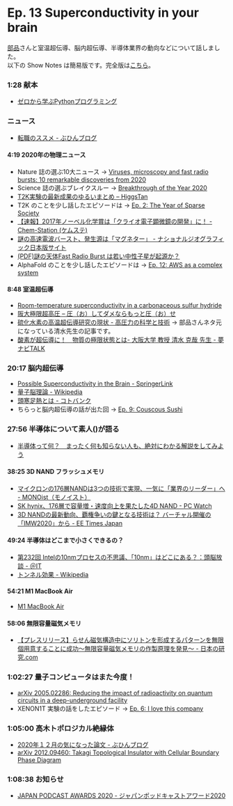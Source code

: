 # Ep. 13 Superconductivity in your brain

[部品](https://twitter.com/tjmlab)さんと室温超伝導、脳内超伝導、半導体業界の動向などについて話しました。  
以下の Show Notes は簡易版です。完全版は[こちら](https://interaxion-podcast.github.io/13)。

### 1:28 献本

- [ゼロから学ぶPythonプログラミング](https://amzn.to/3mH03PK)

### ニュース

- [転職のススメ - ぶひんブログ](http://buhin-blog.blogspot.com/2020/12/blog-post_19.html)

#### 4:19 2020年の物理ニュース

- Nature 誌の選ぶ10大ニュース → [Viruses, microscopy and fast radio bursts: 10 remarkable discoveries from 2020](https://www.nature.com/articles/d41586-020-03514-8)
- Science 誌の選ぶブレイクスルー → [Breakthrough of the Year 2020](https://vis.sciencemag.org/breakthrough2020/)
- [T2K実験の最新成果のゆるいまとめ – HiggsTan](https://higgstan.com/t2k-2005/)
- T2K のことを少し話したエピソードは → [Ep. 2: The Year of Sparse Society](https://interaxion-podcast.github.io/2)
- [【速報】2017年ノーベル化学賞は「クライオ電子顕微鏡の開発」に！ - Chem-Station (ケムステ)](https://www.chem-station.com/blog/2017/10/nobel2017cryo.html)
- [謎の高速電波バースト、発生源は「マグネター」 - ナショナルジオグラフィック日本版サイト](https://natgeo.nikkeibp.co.jp/atcl/news/20/110600647/)
- [(PDF)謎の天体Fast Radio Burst は若い中性子星が起源か？](https://www.jps.or.jp/books/gakkaishi/2019/07/74-07researches2.pdf)
- AlphaFold のことを少し話したエピソードは → [Ep. 12: AWS as a complex system](https://interaxion-podcast.github.io/12)

#### 8:48 室温超伝導

- [Room-temperature superconductivity in a carbonaceous sulfur hydride](https://www.nature.com/articles/s41586-020-2801-z)
- [阪大極限超高圧 – 圧（お）してダメならもっと圧（お）せ](http://www.hpr.stec.es.osaka-u.ac.jp/)
- [硫化水素の高温超伝導研究の現状 - 高圧力の科学と技術](https://www.jstage.jst.go.jp/article/jshpreview/28/4/28_251/_article/-char/ja/) → 部品さんネタ元になっている清水先生の記事です。
- [酸素が超伝導に！　物質の極限状態とは- 大阪大学 教授 清水 克哉 先生 - 夢ナビTALK](https://talk.yumenavi.info/archives/2548?site=p)

### 20:17 脳内超伝導

- [Possible Superconductivity in the Brain - SpringerLink](https://link.springer.com/article/10.1007/s10948-018-4965-4)
- [量子脳理論 - Wikipedia](https://ja.wikipedia.org/wiki/%E9%87%8F%E5%AD%90%E8%84%B3%E7%90%86%E8%AB%96)
- [頭寒足熱とは - コトバンク](https://kotobank.jp/word/%E9%A0%AD%E5%AF%92%E8%B6%B3%E7%86%B1-540929)
- ちらっと脳内超伝導の話が出た回 → [Ep. 9: Couscous Sushi](https://interaxion-podcast.github.io/9)

### 27:56 半導体について素人()が語る

- [半導体って何？　まったく何も知らない人も、絶対にわかる解説をしてみよう](https://biz-journal.jp/2018/04/post_23116.html)  

#### 38:25 3D NAND フラッシュメモリ

- [マイクロンの176層NANDは3つの技術で実現、一気に「業界のリーダー」へ - MONOist（モノイスト）](https://monoist.atmarkit.co.jp/mn/articles/2011/19/news056.html)
- [SK hynix、176層で容量増・速度向上を果たした4D NAND - PC Watch](https://pc.watch.impress.co.jp/docs/news/1293806.html)
- [3D NANDの最新動向、覇権争いの鍵となる技術は？ バーチャル開催の「IMW2020」から - EE Times Japan](https://eetimes.jp/ee/articles/2006/03/news033.html)

#### 49:24 半導体はどこまで小さくできるの？

- [第232回 Intelの10nmプロセスの不思議、「10nm」はどこにある？：頭脳放談 - ＠IT](https://www.atmarkit.co.jp/ait/articles/1909/20/news016.html)
- [トンネル効果 - Wikipedia](https://ja.wikipedia.org/wiki/%E3%83%88%E3%83%B3%E3%83%8D%E3%83%AB%E5%8A%B9%E6%9E%9C)

#### 54:21 M1 MacBook Air

- [M1 MacBook Air](https://amzn.to/2WHmVnr)

#### 58:06 無限容量磁気メモリ

- [【プレスリリース】らせん磁気構造中にソリトンを形成するパターンを無限個用意することに成功～無限容量磁気メモリの作製原理を発見～ - 日本の研究.com](https://research-er.jp/articles/view/94702)
### 1:02:27 量子コンピュータはまた今度！

- [arXiv 2005.02286: Reducing the impact of radioactivity on quantum circuits in a deep-underground facility](https://arxiv.org/abs/2005.02286)
- XENON1T 実験の話をしたエピソード → [Ep. 6: I love this company](https://interaxion-podcast.github.io/6)

### 1:05:00 高木トポロジカル絶縁体

- [2020年１２月の気になった論文 - ぶひんブログ](http://buhin-blog.blogspot.com/2020/12/2020.html)
- [arXiv 2012.09460: Takagi Topological Insulator with Cellular Boundary Phase Diagram](https://arxiv.org/abs/2012.09460)

### 1:08:38 お知らせ

- [JAPAN PODCAST AWARDS 2020 - ジャパンポッドキャストアワード2020](https://www.japanpodcastawards.com/)
